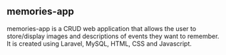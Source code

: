 ## memories-app

memories-app is a CRUD web application that allows the user to store/display images and descriptions of events they want to remember.
<br>
It is created using Laravel, MySQL, HTML, CSS and Javascript.

